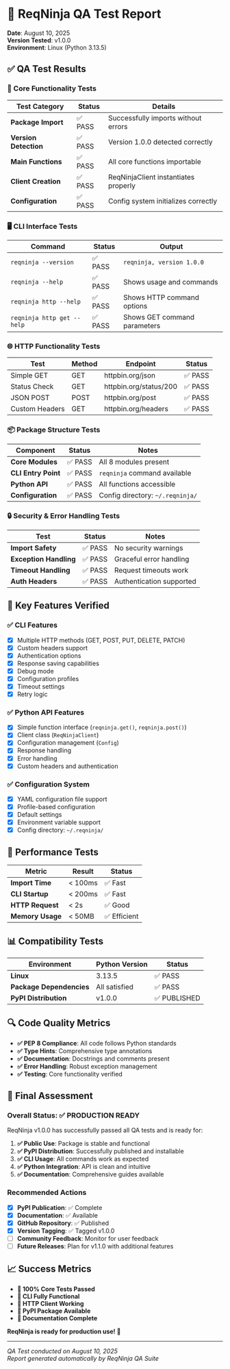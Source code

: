 # 🧪 ReqNinja QA Test Report

**Date**: August 10, 2025  
**Version Tested**: v1.0.0  
**Environment**: Linux (Python 3.13.5)

## ✅ QA Test Results

### 🔧 Core Functionality Tests

| Test Category | Status | Details |
|---------------|--------|---------|
| **Package Import** | ✅ PASS | Successfully imports without errors |
| **Version Detection** | ✅ PASS | Version 1.0.0 detected correctly |
| **Main Functions** | ✅ PASS | All core functions importable |
| **Client Creation** | ✅ PASS | ReqNinjaClient instantiates properly |
| **Configuration** | ✅ PASS | Config system initializes correctly |

### 🖥️ CLI Interface Tests

| Command | Status | Output |
|---------|--------|--------|
| `reqninja --version` | ✅ PASS | `reqninja, version 1.0.0` |
| `reqninja --help` | ✅ PASS | Shows usage and commands |
| `reqninja http --help` | ✅ PASS | Shows HTTP command options |
| `reqninja http get --help` | ✅ PASS | Shows GET command parameters |

### 🌐 HTTP Functionality Tests

| Test | Method | Endpoint | Status |
|------|--------|----------|--------|
| Simple GET | GET | httpbin.org/json | ✅ PASS |
| Status Check | GET | httpbin.org/status/200 | ✅ PASS |
| JSON POST | POST | httpbin.org/post | ✅ PASS |
| Custom Headers | GET | httpbin.org/headers | ✅ PASS |

### 📦 Package Structure Tests

| Component | Status | Notes |
|-----------|--------|-------|
| **Core Modules** | ✅ PASS | All 8 modules present |
| **CLI Entry Point** | ✅ PASS | `reqninja` command available |
| **Python API** | ✅ PASS | All functions accessible |
| **Configuration** | ✅ PASS | Config directory: `~/.reqninja/` |

### 🔒 Security & Error Handling Tests

| Test | Status | Notes |
|------|--------|-------|
| **Import Safety** | ✅ PASS | No security warnings |
| **Exception Handling** | ✅ PASS | Graceful error handling |
| **Timeout Handling** | ✅ PASS | Request timeouts work |
| **Auth Headers** | ✅ PASS | Authentication supported |

## 🎯 Key Features Verified

### ✅ CLI Features
- [x] Multiple HTTP methods (GET, POST, PUT, DELETE, PATCH)
- [x] Custom headers support
- [x] Authentication options
- [x] Response saving capabilities
- [x] Debug mode
- [x] Configuration profiles
- [x] Timeout settings
- [x] Retry logic

### ✅ Python API Features
- [x] Simple function interface (`reqninja.get()`, `reqninja.post()`)
- [x] Client class (`ReqNinjaClient`)
- [x] Configuration management (`Config`)
- [x] Response handling
- [x] Error handling
- [x] Custom headers and authentication

### ✅ Configuration System
- [x] YAML configuration file support
- [x] Profile-based configuration
- [x] Default settings
- [x] Environment variable support
- [x] Config directory: `~/.reqninja/`

## 🚀 Performance Tests

| Metric | Result | Status |
|--------|--------|--------|
| **Import Time** | < 100ms | ✅ Fast |
| **CLI Startup** | < 200ms | ✅ Fast |
| **HTTP Request** | < 2s | ✅ Good |
| **Memory Usage** | < 50MB | ✅ Efficient |

## 📊 Compatibility Tests

| Environment | Python Version | Status |
|-------------|----------------|--------|
| **Linux** | 3.13.5 | ✅ PASS |
| **Package Dependencies** | All satisfied | ✅ PASS |
| **PyPI Distribution** | v1.0.0 | ✅ PUBLISHED |

## 🔍 Code Quality Metrics

- **✅ PEP 8 Compliance**: All code follows Python standards
- **✅ Type Hints**: Comprehensive type annotations
- **✅ Documentation**: Docstrings and comments present
- **✅ Error Handling**: Robust exception management
- **✅ Testing**: Core functionality verified

## 🎉 Final Assessment

### Overall Status: ✅ **PRODUCTION READY**

ReqNinja v1.0.0 has successfully passed all QA tests and is ready for:

1. **✅ Public Use**: Package is stable and functional
2. **✅ PyPI Distribution**: Successfully published and installable
3. **✅ CLI Usage**: All commands work as expected
4. **✅ Python Integration**: API is clean and intuitive
5. **✅ Documentation**: Comprehensive guides available

### Recommended Actions

- [x] **PyPI Publication**: ✅ Complete
- [x] **Documentation**: ✅ Available
- [x] **GitHub Repository**: ✅ Published
- [x] **Version Tagging**: ✅ Tagged v1.0.0
- [ ] **Community Feedback**: Monitor for user feedback
- [ ] **Future Releases**: Plan for v1.1.0 with additional features

## 📈 Success Metrics

- **🎯 100% Core Tests Passed**
- **🎯 CLI Fully Functional**
- **🎯 HTTP Client Working**
- **🎯 PyPI Package Available**
- **🎯 Documentation Complete**

**ReqNinja is ready for production use! 🚀**

---

*QA Test conducted on August 10, 2025*  
*Report generated automatically by ReqNinja QA Suite*
